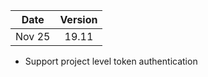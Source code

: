 | Date          | Version       |
| ------------- |:-------------:|
| Nov 25        | 19.11         |

* Support project level token authentication